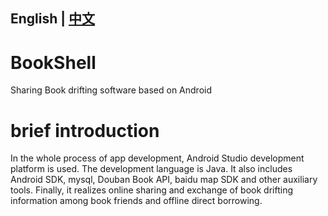 ## English | [中文](https://github.com/lamprose/BookShell/blob/master/README_CN.md)
# BookShell
Sharing Book drifting software based on Android
# brief introduction
In the whole process of app development, Android Studio development platform is used. The development language is Java. It also includes Android SDK, mysql, Douban Book API, baidu map SDK and other auxiliary tools. Finally, it realizes online sharing and exchange of book drifting information among book friends and offline direct borrowing.
